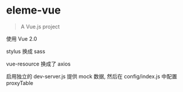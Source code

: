 # eleme-vue

> A Vue.js project

使用 Vue 2.0

stylus 换成 sass

vue-resource 换成了 axios

启用独立的 dev-server.js 提供 mock 数据, 然后在 config/index.js 中配置 proxyTable

